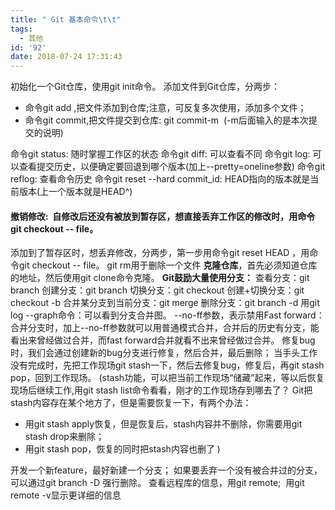 ```yaml
---
title: " Git 基本命令\t\t"
tags:
  - 其他
id: '92'
date: 2018-07-24 17:31:43
---
```


初始化一个Git仓库，使用git init命令。 添加文件到Git仓库，分两步：

*   命令git add <file>,把文件添加到仓库;注意，可反复多次使用，添加多个文件；
*   命令git commit,把文件提交到仓库: git commit-m <message> (-m后面输入的是本次提交的说明)

命令git status: 随时掌握工作区的状态 命令git diff: 可以查看不同 命令git log: 可以查看提交历史，以便确定要回退到哪个版本(加上--pretty=oneline参数) 命令git reflog: 查看命令历史 命令git reset --hard commit\_id: HEAD指向的版本就是当前版本(上一个版本就是HEAD^)

#### 撤销修改:  自修改后还没有被放到暂存区，想直接丢弃工作区的修改时，用命令git checkout -- file。

添加到了暂存区时，想丢弃修改，分两步，第一步用命令git reset HEAD <file>，用命令git checkout -- file。 git rm用于删除一个文件 ****克隆仓库****，首先必须知道仓库的地址，然后使用git clone命令克隆。 **Git鼓励大量使用分支：** 查看分支：git branch 创建分支：git branch <name> 切换分支：git checkout <name> 创建+切换分支：git checkout -b <name> 合并某分支到当前分支：git merge <name> 删除分支：git branch -d <name> 用git log --graph命令：可以看到分支合并图。 --no-ff参数，表示禁用Fast forward：合并分支时，加上--no-ff参数就可以用普通模式合并，合并后的历史有分支，能看出来曾经做过合并，而fast forward合并就看不出来曾经做过合并。 修复bug时，我们会通过创建新的bug分支进行修复，然后合并，最后删除； 当手头工作没有完成时，先把工作现场git stash一下，然后去修复bug，修复后，再git stash pop，回到工作现场。 (stash功能，可以把当前工作现场“储藏”起来，等以后恢复现场后继续工作,用git stash list命令看看，刚才的工作现场存到哪去了？ Git把stash内容存在某个地方了，但是需要恢复一下，有两个办法：

*   用git stash apply恢复，但是恢复后，stash内容并不删除，你需要用git stash drop来删除；
*   用git stash pop，恢复的同时把stash内容也删了 )

开发一个新feature，最好新建一个分支； 如果要丢弃一个没有被合并过的分支，可以通过git branch -D <name>强行删除。 查看远程库的信息，用git remote;  用git remote -v显示更详细的信息